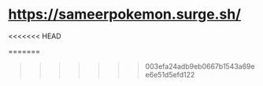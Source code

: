 # https://sameerpokemon.surge.sh/
<<<<<<< HEAD
 
=======
 
>>>>>>> 003efa24adb9eb0667b1543a69ee6e51d5efd122
